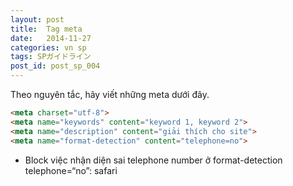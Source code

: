 ```yaml
---
layout: post
title:  Tag meta
date:   2014-11-27
categories: vn sp
tags: SPガイドライン
post_id: post_sp_004
---
```

Theo  nguyên tắc, hãy viết những meta dưới đây.

```html
<meta charset="utf-8">
<meta name="keywords" content="keyword 1, keyword 2">
<meta name="description" content="giải thích cho site">
<meta name="format-detection" content="telephone=no">
```

<div>
    <ul>
        <li>Block việc nhận diện sai telephone number ở format-detection telephone=“no”: safari</li>
    </ul>
</div>
